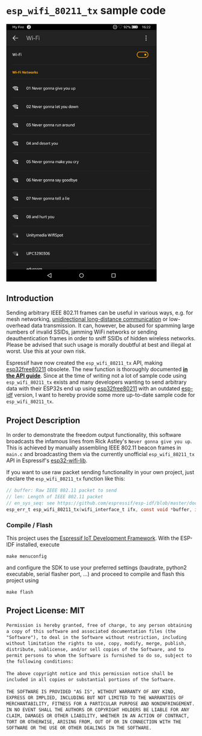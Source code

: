 # `esp_wifi_80211_tx` sample code
<img src="rickroll.png" alt="Rickrolling with WiFi Networks" width="400px"/>

## Introduction
Sending arbitrary IEEE 802.11 frames can be useful in various ways, e.g. for mesh networking, [unidirectional long-distance communication](https://www.youtube.com/watch?v=tBfa4yk5TdU) or low-overhead data transmission. It can, however, be abused for spamming large numbers of invalid SSIDs, jamming WiFi networks or sending deauthentication frames in order to sniff SSIDs of hidden wireless networks. Please be advised that such usage is morally doubtful at best and illegal at worst. Use this at your own risk.

Espressif have now created the `esp_wifi_80211_tx` API, making [esp32free80211](https://github.com/Jeija/esp32free80211) obsolete. The new function is thoroughly documented **[in the API guide](https://github.com/espressif/esp-idf/blob/master/docs/en/api-guides/wifi.rst#wi-fi-80211-packet-send)**. Since at the time of writing not a lot of sample code using `esp_wifi_80211_tx` exists and many developers wanting to send arbitrary data with their ESP32s end up using [esp32free80211](https://github.com/Jeija/esp32free80211) with an outdated [esp-idf](https://github.com/espressif/esp-idf) version, I want to hereby provide some more up-to-date sample code for `esp_wifi_80211_tx`.

## Project Description
In order to demonstrate the freedom output functionality, this software broadcasts the infamous lines from Rick Astley's `Never gonna give you up`. This is achieved by manually assembling IEEE 802.11 beacon frames in `main.c` and broadcasting them via the currently unofficial `esp_wifi_80211_tx` API in Espressif's [esp32-wifi-lib](https://github.com/espressif/esp32-wifi-lib).

If you want to use raw packet sending functionality in your own project, just declare the `esp_wifi_80211_tx` function like this:
```C
// buffer: Raw IEEE 802.11 packet to send
// len: Length of IEEE 802.11 packet
// en_sys_seq: see https://github.com/espressif/esp-idf/blob/master/docs/api-guides/wifi.rst#wi-fi-80211-packet-send for details
esp_err_t esp_wifi_80211_tx(wifi_interface_t ifx, const void *buffer, int len, bool en_sys_seq);
```

### Compile / Flash
This project uses the [Espressif IoT Development Framework](https://github.com/espressif/esp-idf). With the ESP-IDF installed, execute
```
make menuconfig
```
and configure the SDK to use your preferred settings (baudrate, python2 executable, serial flasher port, …) and proceed to compile and flash this project using
```
make flash
```

## Project License: MIT
```
Permission is hereby granted, free of charge, to any person obtaining a copy of this software and associated documentation files (the "Software"), to deal in the Software without restriction, including without limitation the rights to use, copy, modify, merge, publish, distribute, sublicense, and/or sell copies of the Software, and to permit persons to whom the Software is furnished to do so, subject to the following conditions:

The above copyright notice and this permission notice shall be included in all copies or substantial portions of the Software.

THE SOFTWARE IS PROVIDED "AS IS", WITHOUT WARRANTY OF ANY KIND, EXPRESS OR IMPLIED, INCLUDING BUT NOT LIMITED TO THE WARRANTIES OF MERCHANTABILITY, FITNESS FOR A PARTICULAR PURPOSE AND NONINFRINGEMENT. IN NO EVENT SHALL THE AUTHORS OR COPYRIGHT HOLDERS BE LIABLE FOR ANY CLAIM, DAMAGES OR OTHER LIABILITY, WHETHER IN AN ACTION OF CONTRACT, TORT OR OTHERWISE, ARISING FROM, OUT OF OR IN CONNECTION WITH THE SOFTWARE OR THE USE OR OTHER DEALINGS IN THE SOFTWARE.
```
